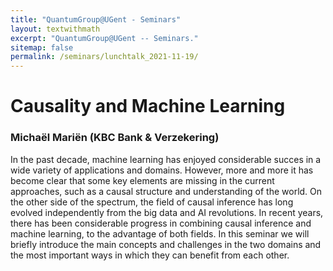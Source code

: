 ```yaml
---
title: "QuantumGroup@UGent - Seminars"
layout: textwithmath
excerpt: "QuantumGroup@UGent -- Seminars."
sitemap: false
permalink: /seminars/lunchtalk_2021-11-19/
---
```


# Causality and Machine Learning
### Michaël Mariën (KBC Bank & Verzekering)
In the past decade, machine learning has enjoyed considerable succes in a wide variety of applications and domains. However, more and more it has become clear that some key elements are missing in the current approaches, such as a causal structure and understanding of the world. On the other side of the spectrum, the field of causal inference has long evolved independently from the big data and AI revolutions. In recent years, there has been considerable progress in combining causal inference and machine learning, to the advantage of both fields. In this seminar we will briefly introduce the main concepts and challenges in the two domains and the most important ways in which they can benefit from each other. 
